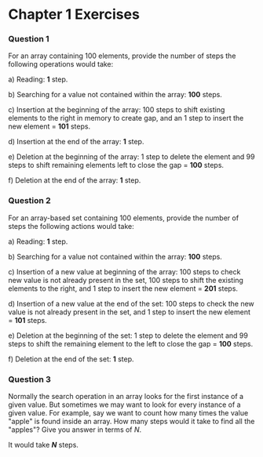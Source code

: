 # Chapter 1 Exercises

### Question 1

For an array containing 100 elements, provide the number of steps the following operations would take:

a) Reading: **1** step.

b) Searching for a value not contained within the array: **100** steps.

c) Insertion at the beginning of the array: 100 steps to shift existing elements to the right in memory to create gap, and an 1 step to insert the new element = **101** steps.

d) Insertion at the end of the array: **1** step.

e) Deletion at the beginning of the array: 1 step to delete the element and 99 steps to shift remaining elements left to close the gap = **100** steps.

f) Deletion at the end of the array: **1** step.

### Question 2

For an array-based set containing 100 elements, provide the number of steps the following actions would take:

a) Reading: **1** step.

b) Searching for a value not contained within the array: **100** steps.

c) Insertion of a new value at beginning of the array: 100 steps to check new value is not already present in the set, 100 steps to shift the existing elements to the right, and 1 step to insert the new element = **201** steps.

d) Insertion of a new value at the end of the set: 100 steps to check the new value is not already present in the set, and 1 step to insert the new element = **101** steps.

e) Deletion at the beginning of the set: 1 step to delete the element and 99 steps to shift the remaining element to the left to close the gap = **100** steps.

f) Deletion at the end of the set: **1** step.

### Question 3

Normally the search operation in an array looks for the first instance of a given value. But sometimes we may want to look for every instance of a given value. For example, say we want to count how many times the value "apple" is found inside an array. How many steps would it take to find all the "apples"? Give you answer in terms of _N_.

It would take _**N**_ steps.


